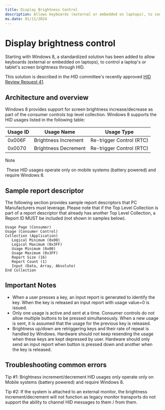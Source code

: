 ```yaml
---
title: Display Brightness Control
description: Allows keyboards (external or embedded on laptops), to control a laptop's or tablet's screen brightness through HID.
ms.date: 01/11/2024
---
```


# Display brightness control

Starting with Windows 8, a standardized solution has been added to allow keyboards (external or embedded on laptops), to control a laptop's or tablet's screen brightness through HID.

This solution is described in the HID committee's recently approved [HID Review Request 41](https://www.usb.org/developers/hidpage#approved-usage-table-review-requests).

## Architecture and overview

Windows 8 provides support for screen brightness increase/decrease as part of the consumer controls top level collection. Windows 8 supports the HID usages listed in the following table:

| Usage ID | Usage Name           | Usage Type               |
|----------|----------------------|--------------------------|
| 0x006F   | Brightness Increment | Re-trigger Control (RTC) |
| 0x0070   | Brightness Decrement | Re-trigger Control (RTC) |

> [!NOTE]
> These HID usages operate only on mobile systems (battery powered) and require Windows 8.

## Sample report descriptor

The following section provides sample report descriptors that PC Manufacturers must leverage. Please note that if the Top Level Collection is part of a report descriptor that already has another Top Level Collection, a Report ID MUST be included (not shown in samples below).

``` syntax
Usage Page (Consumer)
Usage (Consumer Control)
Collection (Application)
   Logical Minimum (0x00)
   Logical Maximum (0x3FF)
   Usage Minimum (0x00)
   Usage Maximum (0x3FF)
   Report Size (16)
   Report Count (1)
   Input (Data, Array, Absolute)
End Collection
```

## Important Notes

- When a user presses a key, an input report is generated to identify the key. When the key is released an input report with usage value=0 is issued.
- Only one usage is active and sent at a time. Consumer controls do not allow multiple buttons to be pressed simultaneously. When a new usage is sent, it is assumed that the usage for the previous key is released.
- Brightness up/down are retriggering keys and their rate of repeat is handled by Windows. Hardware should not keep resending the usage when these keys are kept depressed by user. Hardware should only send an input report when button is pressed down and another when the key is released.

## Troubleshooting common errors

Tip \#1: Brightness increment/decrement HID usages only operate only on Mobile systems (battery powered) and require Windows 8.

Tip \#2: If the system is attached to an external monitor, the brightness increment/decrement will not function as legacy monitor transports do not support the ability to channel HID messages to them / from them.
